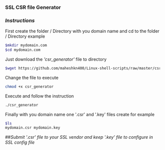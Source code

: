 ### SSL CSR file Generator
### _Instructions_
First create the folder / Directory with you domain name and cd to the folder / Directory example
~~~sh
$mkdir mydomain.com
$cd mydomain.com
~~~

Just download the _'csr_generator'_ file to directory

~~~sh
$wget https://github.com/maheshkn400/Linux-shell-scripts/raw/master/csr/csr_generator
~~~

Change the file to execute

~~~sh
chmod +x csr_generator
~~~

Execute and follow the instruction

~~~sh
./csr_generator
~~~

Finally with you domain name one '.csr' and '.key' files create for example

~~~sh
$ls
mydomain.csr mydomain.key
~~~

##_Submit '.csr' file to your SSL vendor and keep '.key' file to configure in SSL config file_
